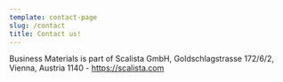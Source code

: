 ```yaml
---
template: contact-page
slug: /contact
title: Contact us!
---
```

Business Materials is part of Scalista GmbH, Goldschlagstrasse 172/6/2, Vienna, Austria 1140 - <https://scalista.com>